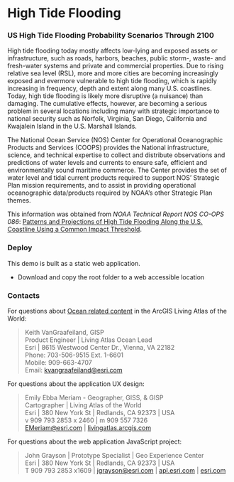 # High Tide Flooding

### US High Tide Flooding Probability Scenarios Through 2100

High tide flooding today mostly affects low-lying and exposed assets or infrastructure, such as roads, harbors, beaches, public storm-, waste- and fresh-water systems and private and commercial properties.  Due to rising relative sea level (RSL), more and more cities are becoming increasingly exposed and evermore vulnerable to high tide flooding, which is rapidly increasing in frequency, depth and extent along many U.S. coastlines. Today, high tide flooding is likely more disruptive (a nuisance) than damaging. The cumulative effects, however, are becoming a serious problem in several locations including many with strategic importance to national security such as Norfolk, Virginia, San Diego, California and Kwajalein Island in the U.S. Marshall Islands.

The National Ocean Service (NOS) Center for Operational Oceanographic Products and Services (COOPS) provides the National infrastructure, science, and technical expertise to collect and distribute observations and predictions of water levels and currents to ensure safe, efficient and environmentally sound maritime commerce. The Center provides the set of water level and tidal current products required to support NOS’ Strategic Plan mission requirements, and to assist in providing operational oceanographic data/products required by NOAA’s other Strategic Plan themes.

This information was obtained from *NOAA Technical Report NOS CO-OPS 086*: [Patterns and Projections of High Tide Flooding Along the U.S. Coastline Using a Common Impact Threshold](https://tidesandcurrents.noaa.gov/publications/techrpt86_PaP_of_HTFlooding.pdf).


### Deploy
This demo is built as a static web application.
* Download and copy the root folder to a web accessible location


### Contacts

For questions about [Ocean related content](https://livingatlas.arcgis.com/en/browse/#d=2&q=ocean) in the ArcGIS Living Atlas of the World:

> Keith VanGraafeiland, GISP\
> Product Engineer | Living Atlas Ocean Lead\
> Esri | 8615 Westwood Center Dr., Vienna, VA 22182\
> Phone: 703-506-9515 Ext. 1-6601\
> Mobile: 909-663-4707\
> Email: [kvangraafeiland@esri.com](mailto:kvangraafeiland@esri.com?subject=High%20Tide%20Flooding&body=Hi%20Keith,%0A%20%20I%20have%20a%20quesiton%20about%20the%20High%20Tide%20Flooding%20demo.)

For questions about the application UX design:

> Emily Ebba Meriam - Geographer, GISS, & GISP\
> Cartographer | Living Atlas of the World\
> Esri | 380 New York St | Redlands, CA 92373 | USA\
> v 909 793 2853 x 2460 | m 909 557 7326\
> [EMeriam@esri.com](mailto:EMeriam@esri.com?subject=High%20Tide%20Flooding&body=Hi%20Emily,%0A%20%20I%20have%20a%20quesiton%20about%20the%20High%20Tide%20Flooding%20demo.) | [livingatlas.arcgis.com](https://livingatlas.arcgis.com/)



For questions about the web application JavaScript project:

> John Grayson | Prototype Specialist | Geo Experience Center\
> Esri | 380 New York St | Redlands, CA 92373 | USA\
> T 909 793 2853 x1609 | [jgrayson@esri.com](mailto:jgrayson@esri.com?subject=High%20Tide%20Flooding&body=Hi%20John,%0A%20%20I%20have%20a%20quesiton%20about%20the%20High%20Tide%20Flooding%20demo.) | [apl.esri.com](https://apl.esri.com) | [esri.com](https://www.esri.com)
